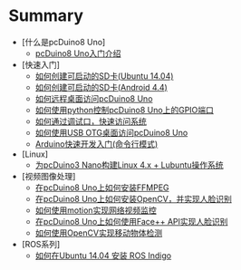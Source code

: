 # Summary
* [什么是pcDuino8 Uno]
    * [pcDuino8 Uno入门介绍](/post/2015-11-11-introduction-of-pcDuino8-Uno.md)
* [快速入门]
    * [如何创建可启动的SD卡(Ubuntu 14.04)](/post/2015-11-11-how-to-create-bootable-sd-card-for-pcduino8-uno.md)
    * [如何创建可启动的SD卡(Android 4.4)](/post/2015-11-11-how-to-create-bootable-android-sd-card.md)
    * [如何远程桌面访问pcDuino8 Uno](/post/2015-11-11-how-to-remote-access-with-vncviewer.md)
    * [如何使用python控制pcDuino8 Uno上的GPIO端口](/post/2015-11-08-how-to-use-python-to-control-GPIO.md)
    * [如何通过调试口，快速访问系统](/post/2015-11-11-how-to-use-debug-port.md)
    * [如何使用USB OTG桌面访问pcDuino8 Uno](/post/2015-11-23-how-to-use-otg-ethernet.md)
    * [Arduino快速开发入门(命令行模式)](/post/2015-11-11-arduino-quick-start.md)
* [Linux]
    * [为pcDuino3 Nano构建Linux 4.x + Lubuntu操作系统](/post/2015-11-13-port-Linux4.x-and-lubuntu-on-pcduino3-nano.md)
* [视频图像处理]
    * [在pcDuino8 Uno上如何安装FFMPEG](/post/2015-11-10-how-to-install-ffmpeg.md)
    * [在pcDuino8 Uno上如何安装OpenCV，并实现人脸识别](/post/2015-11-09-how-to-install-opencv-on-pcduino8-uno.md)
    * [如何使用motion实现网络视频监控](/post/2015-11-11-how-to-use-motion-to-implement-network-video-monitoring.md)
    * [在pcDuino8 Uno上如何使用Face++ API实现人脸识别](/post/2015-11-14-how-to-use-faceplusplus.md)
    * [如何使用OpenCV实现移动物体检测](/post/2015-11-25-motion-detection.md)
* [ROS系列]
    * [如何在Ubuntu 14.04 安装 ROS Indigo](/post/2015-11-11-how-to-install-ros-indigo.md)
